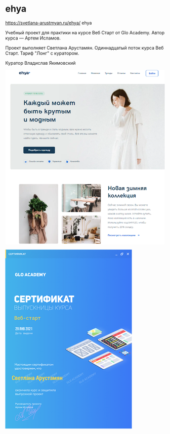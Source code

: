 # ehya
https://svetlana-arustmyan.ru/ehya/
ehya

Учебный проект для практики на курсе Веб Старт от Glo Academy. Автор курса — Артем Исламов.

Проект выполняет
Светлана Арустамян. Одиннадцатый поток курса Веб Старт. Тариф "Лонг" с куратором.

Куратор
Владислав Якимовский

![Иллюстрация к проекту](https://github.com/lampa-lana/ehya/blob/9ca01300a17b6aed502f14f790e2fd21b47d48df/screen_ehya.png)


![Сертификат GLO Academy](https://github.com/lampa-lana/ehya/blob/9ca01300a17b6aed502f14f790e2fd21b47d48df/sertifikatglo.png)
